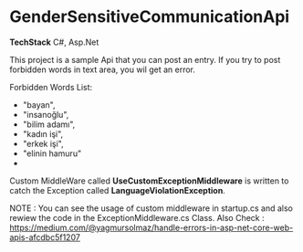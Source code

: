 # GenderSensitiveCommunicationApi
**TechStack** C#, Asp.Net

This project is a sample Api that you can post an entry. If you try to post forbidden words in text area, you wil get an error.

Forbidden Words List:

- "bayan",
- "insanoğlu",
- "bilim adamı",
- "kadın işi",
- "erkek işi",
- "elinin hamuru"
- 
Custom MiddleWare called **UseCustomExceptionMiddleware** is written to catch the Exception called **LanguageViolationException**.

NOTE : You can see the usage of custom middleware in startup.cs and also rewiew the code in the ExceptionMiddleware.cs Class.
Also Check : https://medium.com/@yagmursolmaz/handle-errors-in-asp-net-core-web-apis-afcdbc5f1207
